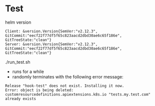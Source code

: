 
# Test

helm version

```
Client: &version.Version{SemVer:"v2.12.3", GitCommit:"eecf22f77df5f65c823aacd2dbd30ae6c65f186e", GitTreeState:"clean"}
Server: &version.Version{SemVer:"v2.12.3", GitCommit:"eecf22f77df5f65c823aacd2dbd30ae6c65f186e", GitTreeState:"clean"}
```

./run_test.sh

* runs for a while
* randomly terminates with the following error message:

```
Release "hook-test" does not exist. Installing it now.
Error: object is being deleted: customresourcedefinitions.apiextensions.k8s.io "tests.my.test.com" already exists
```
